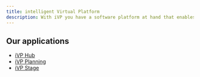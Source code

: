 ```yaml
---
title: intelligent Virtual Platform
description: With iVP you have a software platform at hand that enables the visual planning and configuration of machines and system concepts.
---
```


## Our applications

* [iVP Hub](/home/ivp-launcher/)
* [iVP Planning](/home/ivp-planning/)
* [iVP Stage](/home/ivp-stage/)